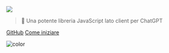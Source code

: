 <!-- _coverpage.md -->

<img class="logo" src="https://raw.githubusercontent.com/kudoai/chatgpt.js/main/media/images/chatgpt.js-logo-dark-mode-padded-7000x777.png">

> 🤖 Una potente libreria JavaScript lato client per ChatGPT

[GitHub](https://github.com/kudoai/chatgpt.js)
[Come iniziare](#⚡-importazione-della-libreria)

<!-- background color -->

![color](transparent)
